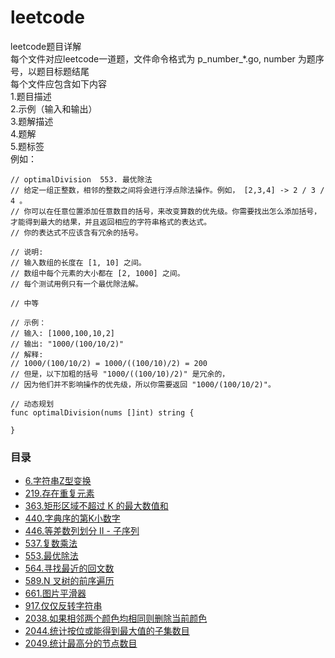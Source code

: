 # leetcode
leetcode题目详解</br>
每个文件对应leetcode一道题，文件命令格式为 p_number_*.go, number 为题序号，以题目标题结尾</br>
每个文件应包含如下内容</br>
1.题目描述</br>
2.示例（输入和输出）</br>
3.题解描述</br>
4.题解</br>
5.题标签</br>
例如：  
```
// optimalDivision  553. 最优除法
// 给定一组正整数，相邻的整数之间将会进行浮点除法操作。例如， [2,3,4] -> 2 / 3 / 4 。
// 你可以在任意位置添加任意数目的括号，来改变算数的优先级。你需要找出怎么添加括号，才能得到最大的结果，并且返回相应的字符串格式的表达式。
// 你的表达式不应该含有冗余的括号。

// 说明:
// 输入数组的长度在 [1, 10] 之间。
// 数组中每个元素的大小都在 [2, 1000] 之间。
// 每个测试用例只有一个最优除法解。

// 中等 

// 示例：
// 输入: [1000,100,10,2]
// 输出: "1000/(100/10/2)"
// 解释:
// 1000/(100/10/2) = 1000/((100/10)/2) = 200
// 但是，以下加粗的括号 "1000/((100/10)/2)" 是冗余的，
// 因为他们并不影响操作的优先级，所以你需要返回 "1000/(100/10/2)"。

// 动态规划
func optimalDivision(nums []int) string {

}

```

### 目录
* [6.字符串Z型变换](p_6_convert_z_string.go)
* [219.存在重复元素](p_219_contains_nearby_duplicate.go)
* [363.矩形区域不超过 K 的最大数值和](p_363_max_sum_submatrix.go)
* [440.字典序的第K小数字](p_440_find_kth_number.go)
* [446.等差数列划分 II - 子序列](p_446_number_of_arithmetic_slices.go)
* [537.复数乘法](p_537_complex_number_multiply.go)
* [553.最优除法](p_553_optimal_division.go)
* [564.寻找最近的回文数](p_564_nearest_palindromic.go)
* [589.N 叉树的前序遍历](p_589_preorder.go)
* [661.图片平滑器](p_661_image_smoother.go)
* [917.仅仅反转字符串](p_917_reverse_only_letters.go)
* [2038.如果相邻两个颜色均相同则删除当前颜色](p_2038_winner_of_game.go)
* [2044.统计按位或能得到最大值的子集数目](p_2044_count_max_or_subsets.go)
* [2049.统计最高分的节点数目](p_2049_count_highest_score_nodes.go)
